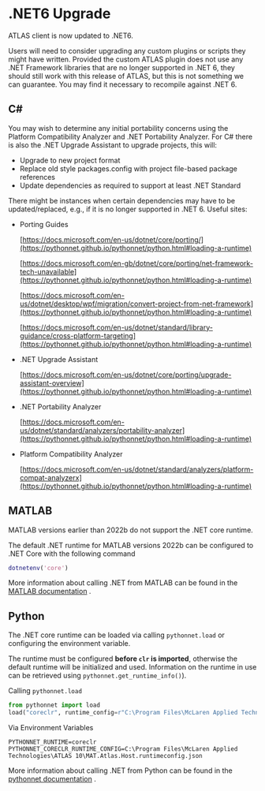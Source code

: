 # .NET6 Upgrade

ATLAS client is now updated to .NET6.

Users will need to consider upgrading any custom plugins or scripts they might have written. 
Provided the custom ATLAS plugin does not use any .NET Framework libraries that are no longer supported in .NET 6, 
they should still work with this release of ATLAS, but this is not something we can guarantee. You may find it necessary
to recompile against .NET 6. 

## C\#

You may wish to determine any initial portability concerns using the Platform Compatibility Analyzer and .NET 
Portability Analyzer. For C# there is also the .NET Upgrade Assistant to upgrade projects, this will:

* Upgrade to new project format
* Replace old style packages.config with project file-based package references
* Update dependencies as required to support at least .NET Standard


There might be instances when certain dependencies may have to be updated/replaced, e.g., if it is no longer supported 
in .NET 6. Useful sites:

* Porting Guides

  [https://docs.microsoft.com/en-us/dotnet/core/porting/](https://pythonnet.github.io/pythonnet/python.html#loading-a-runtime)

  [https://docs.microsoft.com/en-gb/dotnet/core/porting/net-framework-tech-unavailable](https://pythonnet.github.io/pythonnet/python.html#loading-a-runtime)

  [https://docs.microsoft.com/en-us/dotnet/desktop/wpf/migration/convert-project-from-net-framework](https://pythonnet.github.io/pythonnet/python.html#loading-a-runtime)

  [https://docs.microsoft.com/en-us/dotnet/standard/library-guidance/cross-platform-targeting](https://pythonnet.github.io/pythonnet/python.html#loading-a-runtime)

* .NET Upgrade Assistant

  [https://docs.microsoft.com/en-us/dotnet/core/porting/upgrade-assistant-overview](https://pythonnet.github.io/pythonnet/python.html#loading-a-runtime)
* .NET Portability Analyzer

  [https://docs.microsoft.com/en-us/dotnet/standard/analyzers/portability-analyzer](https://pythonnet.github.io/pythonnet/python.html#loading-a-runtime)
* Platform Compatibility Analyzer

  [https://docs.microsoft.com/en-us/dotnet/standard/analyzers/platform-compat-analyzerx](https://pythonnet.github.io/pythonnet/python.html#loading-a-runtime)

## MATLAB

MATLAB versions earlier than 2022b do not support the .NET core runtime. 

The default .NET runtime for MATLAB versions 2022b can be configured to .NET Core with the 
following command
```matlab
dotnetenv('core')
```

More information about calling .NET from MATLAB can be found in the 
[MATLAB documentation](https://mathworks.com/help/matlab/call-net-from-matlab.html)
.

## Python

The .NET core runtime can be loaded via calling `pythonnet.load` or configuring the environment variable.

The runtime must be configured __before `clr` is imported__, otherwise the default runtime will be initialized and used. 
Information on the runtime in use can be retrieved using `pythonnet.get_runtime_info()`).

Calling `pythonnet.load`
```python
from pythonnet import load
load("coreclr", runtime_config=r"C:\Program Files\McLaren Applied Technologies\ATLAS 10\MAT.Atlas.Host.runtimeconfig.json")
```
Via Environment Variables
```
PYTHONNET_RUNTIME=coreclr
PYTHONNET_CORECLR_RUNTIME_CONFIG=C:\Program Files\McLaren Applied Technologies\ATLAS 10\MAT.Atlas.Host.runtimeconfig.json
```

More information about calling .NET from Python can be found in the 
[pythonnet documentation](https://pythonnet.github.io/pythonnet/python.html#loading-a-runtime)
.
